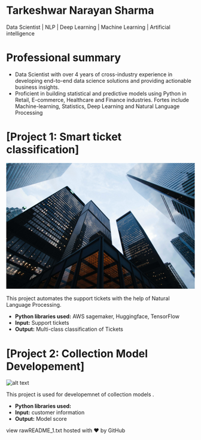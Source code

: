 
# Tarkeshwar Narayan Sharma
Data Scientist | NLP | Deep Learning | Machine Learning | Artificial intelligence

# Professional summary
* Data Scientist with over 4 years of cross-industry experience in developing end-to-end data science solutions and providing actionable business insights.
* Proficient in building statistical and predictive models using Python in Retail, E-commerce, Healthcare and Finance industries. Fortes include Machine-learning, Statistics, Deep Learning and Natural Language Processing

# [Project 1: Smart ticket classification]
![alt text](sean-pollock-PhYq704ffdA-unsplash.jpg)

This project automates the support tickets with the help of Natural Language Processing.
* **Python libraries used:** AWS sagemaker, Huggingface, TensorFlow
* **Input:** Support tickets
* **Output:** Multi-class classification of Tickets

# [Project 2: Collection Model Developement]
![alt text](sangga-rima-roman-selia-W-KxFFCYqSU-unsplash.jpg)

This project is used for developemnet of collection models .
* **Python libraries used:** 
* **Input:** customer information
* **Output:** Model score

view rawREADME_1.txt hosted with ❤ by GitHub

